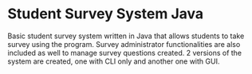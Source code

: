 # Student Survey System Java

Basic student survey system written in Java that allows students to take survey using the program. Survey administrator functionalities are also included as well to manage survey questions created. 2 versions of the system are created, one with CLI only and another one with GUI.
